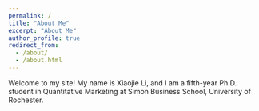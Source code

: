 ```yaml
---
permalink: /
title: "About Me"
excerpt: "About Me"
author_profile: true
redirect_from: 
  - /about/
  - /about.html
---
```



Welcome to my site! My name is Xiaojie Li, and I am a fifth-year Ph.D. student in Quantitative Marketing at Simon Business School, University of Rochester.

